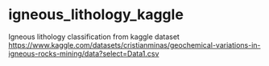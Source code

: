 # igneous_lithology_kaggle
Igneous lithology classification from kaggle dataset https://www.kaggle.com/datasets/cristianminas/geochemical-variations-in-igneous-rocks-mining/data?select=Data1.csv
